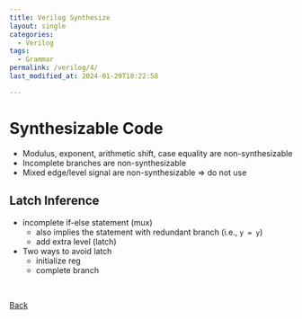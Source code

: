 ```yaml
---
title: Verilog Synthesize
layout: single
categories:
  - Verilog
tags:
  - Grammar
permalink: /verilog/4/
last_modified_at: 2024-01-29T18:22:58

---
```


# Synthesizable Code

- Modulus, exponent, arithmetic shift, case equality are non-synthesizable
- Incomplete branches are non-synthesizable
- Mixed edge/level signal are non-synthesizable ⇒ do not use

## Latch Inference

- incomplete if-else statement (mux)
  - also implies the statement with redundant branch (i.e., `y = y`)
  - add extra level (latch)
- Two ways to avoid latch
  - initialize reg
  - complete branch

<br>

[Back](/verilog/)